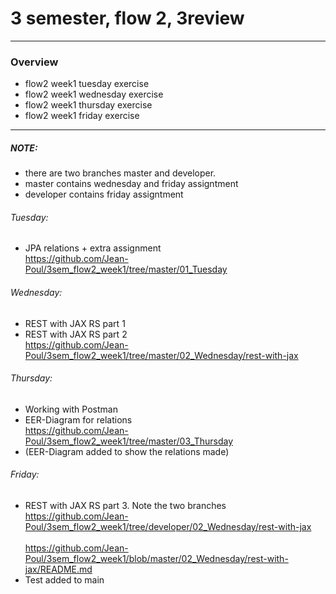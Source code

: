 # 3 semester, flow 2, 3review
-------------------------------------------------------------------------------------------------
### Overview
  - flow2 week1 tuesday exercise
  - flow2 week1 wednesday exercise
  - flow2 week1 thursday exercise
  - flow2 week1 friday exercise
-------------------------------------------------------------------------------------------------

##### NOTE: 
- there are two branches master and developer.
- master contains wednesday and friday assigntment
- developer contains friday assigntment

###### Tuesday: 
- JPA relations + extra assignment <br/>
https://github.com/Jean-Poul/3sem_flow2_week1/tree/master/01_Tuesday


###### Wednesday: 
- REST with JAX RS part 1
- REST with JAX RS part 2 <br/>
https://github.com/Jean-Poul/3sem_flow2_week1/tree/master/02_Wednesday/rest-with-jax


###### Thursday: 
- Working with Postman <br/>
- EER-Diagram for relations <br/>
https://github.com/Jean-Poul/3sem_flow2_week1/tree/master/03_Thursday
- (EER-Diagram added to show the relations made)

###### Friday: 
- REST with JAX RS part 3. Note the two branches <br/>
https://github.com/Jean-Poul/3sem_flow2_week1/tree/developer/02_Wednesday/rest-with-jax <br/><br/>
https://github.com/Jean-Poul/3sem_flow2_week1/blob/master/02_Wednesday/rest-with-jax/README.md
- Test added to main

